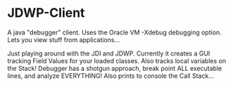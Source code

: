 # JDWP-Client
A java "debugger" client. Uses the Oracle VM -Xdebug debugging option. Lets you view stuff from applications...

Just playing around with the JDI and JDWP. Currently it creates a GUI tracking Field Values for your loaded classes. Also tracks
local variables on the Stack! Debugger has a shotgun approach, break point ALL executable lines, and analyze EVERYTHING!
Also prints to console the Call Stack...

